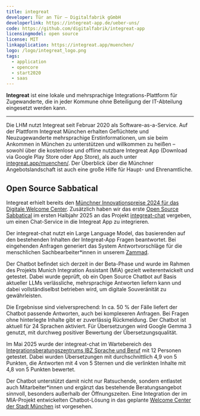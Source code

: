 ```yaml
---
title: integreat
developer: Tür an Tür – Digitalfabrik gGmbH
developerlink: https://integreat-app.de/ueber-uns/
code: https://github.com/digitalfabrik/integreat-app
licensingmodel: open source
license: MIT
linkapplication: https://integreat.app/muenchen/
logo: /logo/integreat_logo.png
tags:
  - application
  - opencore
  - start2020
  - saas
---
```


**Integreat** ist eine lokale und mehrsprachige Integrations-Plattform für Zugewanderte, die in jeder Kommune ohne Beteiligung der IT-Abteilung eingesetzt werden kann.

---

Die LHM nutzt Integreat seit Februar 2020 als Software-as-a-Service.
Auf der Plattform Integreat München erhalten Geflüchtete und Neuzugewanderte mehrsprachige Erstinformationen, um sie beim Ankommen in München zu unterstützen und willkommen zu heißen – sowohl über die kostenlose und offline nutzbare Integreat App (Download via Google Play Store oder App Store), als auch unter [integreat.app/muenchen/](https://integreat.app/muenchen/).
Der Überblick über die Münchner Angebotslandschaft ist auch eine große Hilfe für Haupt- und Ehrenamtliche.

## Open Source Sabbatical

Integreat erhielt bereits den [Münchner Innovationspreise 2024 für das Digitale Welcome Center](https://stadt.muenchen.de/news/innovationspreis-muenchen2024.html#id2).
Zusätzlich haben wir das erste [Open Source Sabbatical](../sabbatical) im ersten Halbjahr 2025 an das Projekt [integreat-chat](https://github.com/digitalfabrik/integreat-chat) vergeben, um einen Chat-Service in die Integreat App zu integrieren.

Der integreat-chat nutzt ein Large Language Model, das basierenden auf den bestehenden Inhalten der Integreat-App Fragen beantwortet.
Bei eingehenden Anfragen generiert das System Antwortvorschläge für die menschlichen Sachbearbeiter\*innen in unserem [Zammad](zammad).

Der Chatbot befindet sich derzeit in der Beta-Phase und wurde im Rahmen des Projekts Munich Integration Assistant (MIA) gezielt weiterentwickelt und getestet. Dabei wurde geprüft, ob ein Open Source Chatbot auf Basis aktueller LLMs verlässliche, mehrsprachige Antworten liefern kann und dabei vollständiselbst betrieben wird, um digitale Souveränität zu gewährleisten.

Die Ergebnisse sind vielversprechend: In ca. 50 % der Fälle liefert der Chatbot passende Antworten, auch bei komplexeren Anfragen. Bei Fragen ohne hinterlegte Inhalte gibt er zuverlässig Rückmeldung. Der Chatbot ist aktuell für 24 Sprachen aktiviert. Für Übersetzungen wird Google Gemma 3 genutzt, mit durchweg positiver Bewertung der Übersetzungsqualität.

Im Mai 2025 wurde der integreat-chat im Wartebereich des  [Integrationsberatungszentrums IBZ Sprache und Beruf](https://stadt.muenchen.de/service/info/abteilung-migration-integration-teilhabe/10320352/) mit 12 Personen getestet. Dabei wurden Übersetzungen mit durchschnittlich 4,9 von 5 Punkten, die Antworten mit 4 von 5 Sternen und die verlinkten Inhalte mit 4,8 von 5 Punkten bewertet.

Der Chatbot unterstützt damit nicht nur Ratsuchende, sondern entlastet auch Mitarbeiter\*innen und ergänzt das bestehende Beratungsangebot sinnvoll, besonders außerhalb der Öffnungszeiten. Eine Integration der im MIA-Projekt entwickelten Chatbot-Lösung in das geplante [Welcome Center der Stadt München](https://stadt.muenchen.de/news/welcome-center.html) ist vorgesehen.

